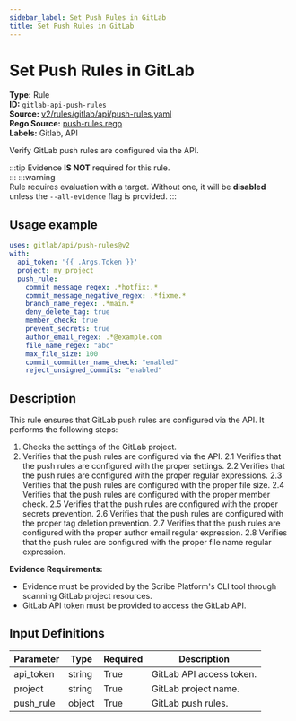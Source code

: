 ```yaml
---
sidebar_label: Set Push Rules in GitLab
title: Set Push Rules in GitLab
---  
```

# Set Push Rules in GitLab  
**Type:** Rule  
**ID:** `gitlab-api-push-rules`  
**Source:** [v2/rules/gitlab/api/push-rules.yaml](https://github.com/scribe-public/sample-policies/blob/main/v2/rules/gitlab/api/push-rules.yaml)  
**Rego Source:** [push-rules.rego](https://github.com/scribe-public/sample-policies/blob/main/v2/rules/gitlab/api/push-rules.rego)  
**Labels:** Gitlab, API  

Verify GitLab push rules are configured via the API.

:::tip 
Evidence **IS NOT** required for this rule.  
::: 
:::warning  
Rule requires evaluation with a target. Without one, it will be **disabled** unless the `--all-evidence` flag is provided.
::: 

## Usage example

```yaml
uses: gitlab/api/push-rules@v2
with:
  api_token: '{{ .Args.Token }}'
  project: my_project
  push_rule:
    commit_message_regex: .*hotfix:.*
    commit_message_negative_regex: .*fixme.*
    branch_name_regex: .*main.*
    deny_delete_tag: true
    member_check: true
    prevent_secrets: true
    author_email_regex: .*@example.com
    file_name_regex: "abc"
    max_file_size: 100
    commit_committer_name_check: "enabled"
    reject_unsigned_commits: "enabled"
```

## Description  
This rule ensures that GitLab push rules are configured via the API.
It performs the following steps:

1. Checks the settings of the GitLab project.
2. Verifies that the push rules are configured via the API.
2.1 Verifies that the push rules are configured with the proper settings.
2.2 Verifies that the push rules are configured with the proper regular expressions.
2.3 Verifies that the push rules are configured with the proper file size.
2.4 Verifies that the push rules are configured with the proper member check.
2.5 Verifies that the push rules are configured with the proper secrets prevention.
2.6 Verifies that the push rules are configured with the proper tag deletion prevention.
2.7 Verifies that the push rules are configured with the proper author email regular expression.
2.8 Verifies that the push rules are configured with the proper file name regular expression.

**Evidence Requirements:**
- Evidence must be provided by the Scribe Platform's CLI tool through scanning GitLab project resources.
- GitLab API token must be provided to access the GitLab API.

## Input Definitions  
| Parameter | Type | Required | Description |
|-----------|------|----------|-------------|
| api_token | string | True | GitLab API access token. |
| project | string | True | GitLab project name. |
| push_rule | object | True | GitLab push rules. |

